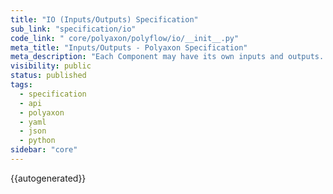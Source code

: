 ```yaml
---
title: "IO (Inputs/Outputs) Specification"
sub_link: "specification/io"
code_link: " core/polyaxon/polyflow/io/__init__.py"
meta_title: "Inputs/Outputs - Polyaxon Specification"
meta_description: "Each Component may have its own inputs and outputs. The inputs and outputs describe the expected parameters to pass to the component and their types. In the context of a DAG, inputs and outputs types are used to validate the flow of information going from one operation to another."
visibility: public
status: published
tags:
  - specification
  - api
  - polyaxon
  - yaml
  - json
  - python
sidebar: "core"
---
```


{{autogenerated}}
